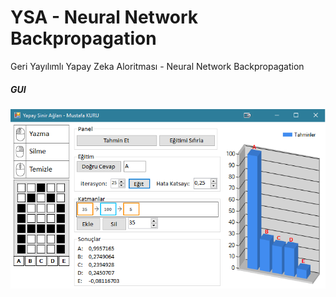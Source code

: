 

# YSA - Neural Network Backpropagation
Geri Yayılımlı Yapay Zeka Aloritması - Neural Network Backpropagation 



##### GUI
![GUI](/YapaySinirAgi/gui.png)
